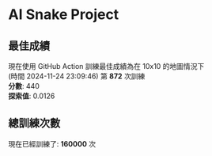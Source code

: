 
# AI Snake Project

## **最佳成績**
現在使用 GitHub Action 訓練最佳成績為在 10x10 的地圖情況下  
(時間 2024-11-24 23:09:46) 第 **872** 次訓練  
**分數**: 440  
**探索值**: 0.0126

## 總訓練次數
現在已經訓練了: **160000** 次

